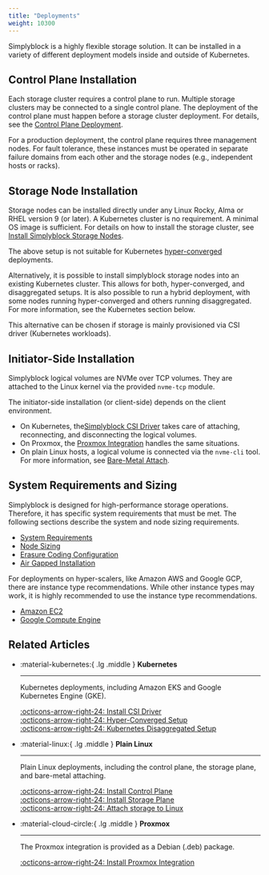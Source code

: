 ```yaml
---
title: "Deployments"
weight: 10300
---
```


Simplyblock is a highly flexible storage solution. It can be installed in a variety of different deployment models 
inside and outside of Kubernetes.

## Control Plane Installation

Each storage cluster requires a control plane to run. Multiple storage clusters may be connected to a single control 
plane. The deployment of the control plane must happen before a storage cluster deployment. For details, see the
[Control Plane Deployment](install-simplyblock/install-cp.md).

For a production deployment, the control plane requires three management nodes. For fault tolerance, these instances
must be operated in separate failure domains from each other and the storage nodes (e.g., independent hosts or racks).

## Storage Node Installation

Storage nodes can be installed directly under any Linux Rocky, Alma or RHEL version 9 (or later). A Kubernetes cluster
is no requirement. A minimal OS image is sufficient. For details on how to install the storage cluster, see
[Install Simplyblock Storage Nodes](install-simplyblock/install-sp.md).

The above setup is not suitable for Kubernetes [hyper-converged](../architecture/concepts/hyper-converged.md) deployments.

Alternatively, it is possible to install simplyblock storage nodes into an existing Kubernetes cluster. This allows for
both, hyper-converged, and disaggregated setups. It is also possible to run a hybrid deployment, with some nodes running
hyper-converged and others running disaggregated. For more information, see the Kubernetes section below.

This alternative can be chosen if storage is mainly provisioned via CSI driver (Kubernetes workloads).

## Initiator-Side Installation

Simplyblock logical volumes are NVMe over TCP volumes. They are attached to the Linux kernel via the provided `nvme-tcp`
module.

The initiator-side installation (or client-side) depends on the client environment.

- On Kubernetes, the[Simplyblock CSI Driver](kubernetes/install-csi.md) takes care of attaching, reconnecting, and
  disconnecting the logical volumes.
- On Proxmox, the [Proxmox Integration](proxmox/index.md) handles the same situations.
- On plain Linux hosts, a logical volume is connected via the `nvme-cli` tool. For more information, see
  [Bare-Metal Attach](baremetal/index.md).

## System Requirements and Sizing

Simplyblock is designed for high-performance storage operations. Therefore, it has specific system requirements that
must be met. The following sections describe the system and node sizing requirements. 

- [System Requirements](deployment-preparation/system-requirements.md)
- [Node Sizing](deployment-preparation/node-sizing.md)
- [Erasure Coding Configuration](deployment-preparation/erasure-coding-scheme.md)
- [Air Gapped Installation](air-gap/index.md)

For deployments on hyper-scalers, like Amazon AWS and Google GCP, there are instance type recommendations. While other
instance types may work, it is highly recommended to use the instance type recommendations.

- [Amazon EC2](deployment-preparation/cloud-instance-recommendations.md#aws-amazon-ec2-recommendations)
- [Google Compute Engine](deployment-preparation/cloud-instance-recommendations.md#google-compute-engine-recommendations)

## Related Articles

<div class="grid cards" markdown>

-   :material-kubernetes:{ .lg .middle } __Kubernetes__

    ---

    Kubernetes deployments, including Amazon EKS and Google Kubernetes Engine (GKE).

    [:octicons-arrow-right-24: Install CSI Driver](kubernetes/install-csi.md)<br/>
    [:octicons-arrow-right-24: Hyper-Converged Setup](kubernetes/k8s-hyperconverged.md)<br/>
    [:octicons-arrow-right-24: Kubernetes Disaggregated Setup](kubernetes/k8s-disaggregated.md)

-   :material-linux:{ .lg .middle } __Plain Linux__

    ---

    Plain Linux deployments, including the control plane, the storage plane, and
    bare-metal attaching.

    [:octicons-arrow-right-24: Install Control Plane](install-simplyblock/install-cp.md)<br/>
    [:octicons-arrow-right-24: Install Storage Plane](install-simplyblock/install-sp.md)<br/>
    [:octicons-arrow-right-24: Attach storage to Linux](baremetal/index.md)

-   :material-cloud-circle:{ .lg .middle } __Proxmox__

    ---

    The Proxmox integration is provided as a Debian (.deb) package.

    [:octicons-arrow-right-24: Install Proxmox Integration](proxmox/index.md)

</div>
